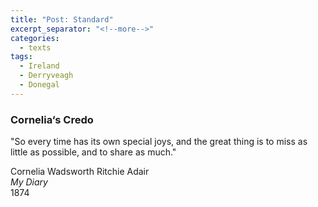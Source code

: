 ```yaml
---
title: "Post: Standard"
excerpt_separator: "<!--more-->"
categories:
  - texts
tags:
  - Ireland
  - Derryveagh
  - Donegal
---
```

### Cornelia‘s Credo

"So every time has its own special joys, and the great thing is to miss as little as possible, and to share as much."  
<!--more-->
Cornelia Wadsworth Ritchie Adair  
_My Diary_  
1874
